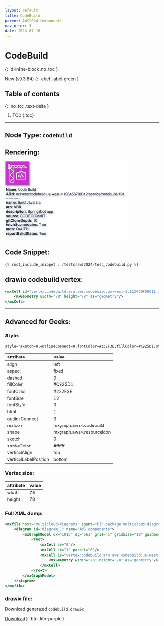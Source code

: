 ```yaml
---
layout: default
title: CodeBuild
parent: AWS2024 Components
nav_order: 3
date: 2024-07-16
---
```


# CodeBuild
{: .d-inline-block .no_toc }

New (v0.3.84)
{: .label .label-green }

## Table of contents
{: .no_toc .text-delta }

1. TOC
{:toc}

---


## Node Type: ``codebuild``

## Rendering:

![lambda](output/jpg/codebuild.jpg)

## Code Snippet:

```python
{% root_include_snippet ../tests/aws2024/test_codebuild.py %}
```

## drawio codebuild vertex:

```xml
<mxCell id="vertex:codebuild:arn:aws:codebuild:us-west-1:123456789012:service/codebuild/123" parent="1" vertex="1">
    <mxGeometry width="78" height="78" as="geometry"/>
</mxCell>
```
---

## Advanced for Geeks:

### Style:
```html
style="sketch=0;outlineConnect=0;fontColor=#232F3E;fillColor=#C925D1;strokeColor=#ffffff;dashed=0;verticalLabelPosition=bottom;verticalAlign=top;align=left;html=1;fontSize=12;fontStyle=0;aspect=fixed;shape=mxgraph.aws4.resourceIcon;resIcon=mxgraph.aws4.codebuild;"
```

| attribute | value |
|:----------|:------|
|align| left |
|aspect| fixed |
|dashed| 0 |
|fillColor| #C925D1 |
|fontColor| #232F3E |
|fontSize| 12 |
|fontStyle| 0 |
|html| 1 |
|outlineConnect| 0 |
|resIcon| mxgraph.aws4.codebuild |
|shape| mxgraph.aws4.resourceIcon |
|sketch| 0 |
|strokeColor| #ffffff |
|verticalAlign| top |
|verticalLabelPosition| bottom |

### Vertex size:

| attribute | value |
|:---------|:-----------|
| width    | 78  |
| height   |78|

### Full XML dump:
```xml
<mxfile host="multicloud-diagrams" agent="PIP package multicloud-diagrams. Generate resources in draw.io compatible format for Cloud infrastructure. Copyrights @ Roman Tsypuk 2023. MIT license." type="MultiCloud">
    <diagram id="diagram_1" name="AWS components">
        <mxGraphModel dx="1015" dy="661" grid="1" gridSize="10" guides="1" tooltips="1" connect="1" arrows="1" fold="1" page="1" pageScale="1" pageWidth="850" pageHeight="1100" math="0" shadow="1">
            <root>
                <mxCell id="0"/>
                <mxCell id="1" parent="0"/>
                <mxCell id="vertex:codebuild:arn:aws:codebuild:us-west-1:123456789012:service/codebuild/123" value="&lt;b&gt;Name&lt;/b&gt;: Code Build&lt;BR&gt;&lt;b&gt;ARN&lt;/b&gt;: arn:aws:codebuild:us-west-1:123456789012:service/codebuild/123&lt;BR&gt;-----------&lt;BR&gt;&lt;b&gt;name&lt;/b&gt;: Build Java src&lt;BR&gt;&lt;b&gt;arn&lt;/b&gt;: ARN&lt;BR&gt;&lt;b&gt;description&lt;/b&gt;: SpringBoot app&lt;BR&gt;&lt;b&gt;source&lt;/b&gt;: CODECOMMIT&lt;BR&gt;&lt;b&gt;gitCloneDepth&lt;/b&gt;: 10&lt;BR&gt;&lt;b&gt;fetchSubmodules&lt;/b&gt;: True&lt;BR&gt;&lt;b&gt;auth&lt;/b&gt;: OAUTH&lt;BR&gt;&lt;b&gt;reportBuildStatus&lt;/b&gt;: True" style="sketch=0;outlineConnect=0;fontColor=#232F3E;fillColor=#C925D1;strokeColor=#ffffff;dashed=0;verticalLabelPosition=bottom;verticalAlign=top;align=left;html=1;fontSize=12;fontStyle=0;aspect=fixed;shape=mxgraph.aws4.resourceIcon;resIcon=mxgraph.aws4.codebuild;" parent="1" vertex="1">
                    <mxGeometry width="78" height="78" as="geometry"/>
                </mxCell>
            </root>
        </mxGraphModel>
    </diagram>
</mxfile>
```

### drawio file:

Download generated ``codebuild.drawio``:

[Download](output/drawio/codebuild.drawio){: .btn .btn-purple }